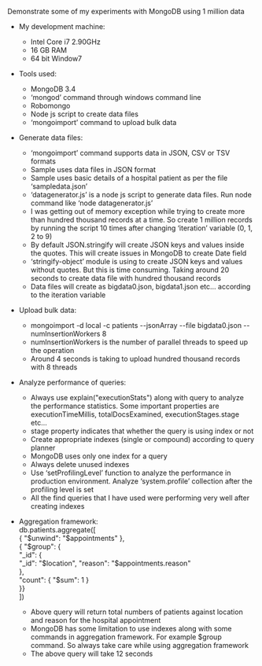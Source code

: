 
Demonstrate some of my experiments with MongoDB using 1 million data

-   My development machine:  
    -	Intel Core i7 2.90GHz  
    -	16 GB RAM  
    -	64 bit Window7

-   Tools used:  
    -	MongoDB 3.4  
    -	‘mongod’ command through windows command line  
    -	Robomongo  
    -	Node js script to create data files  
    -	‘mongoimport’ command to upload bulk data  

-   Generate data files:  
    -	‘mongoimport’ command supports data in JSON, CSV or TSV formats  
    -	Sample uses data files in JSON format  
    -	Sample uses basic details of a hospital patient as per the file ‘sampledata.json’  
    -	‘datagenerator.js’ is a node js script to generate data files. Run node command like ‘node datagenerator.js’  
    -	I was getting out of memory exception while trying to create more than hundred thousand records at a time. So create 1 million records by running the script 10 times after changing ‘iteration’ variable (0, 1, 2 to 9)  
    -	By default JSON.stringify will create JSON keys and values inside the quotes. This will create issues in MongoDB to create Date field  
    -	‘stringify-object’ module is using to create JSON keys and values without quotes. But this is time consuming. Taking around 20 seconds to create data file with hundred thousand records  
    -	Data files will create as bigdata0.json, bigdata1.json etc… according to the iteration variable  

-   Upload bulk data:  
    -	mongoimport -d local -c patients --jsonArray --file bigdata0.json --numInsertionWorkers 8  
    -	numInsertionWorkers is the number of parallel threads to speed up the operation  
    -	Around 4 seconds is taking to upload hundred thousand records with 8 threads  

-   Analyze performance of queries:  
    -	Always use explain("executionStats") along with query to analyze the performance statistics. Some important properties are executionTimeMillis, totalDocsExamined, executionStages.stage etc…  
    -   stage property indicates that whether the query is using index or not
    -	Create appropriate indexes (single or compound) according to query planner  
    -	MongoDB uses only one index for a query  
    -	Always delete unused indexes  
    -	Use ‘setProfilingLevel’ function to analyze the performance in production environment. Analyze ‘system.profile’ collection after the profiling level is set   
    -	All the find queries that I have used were performing very well after creating indexes  

-   Aggregation framework:  
	db.patients.aggregate([  
     { "$unwind": "$appointments" },  
     { "$group": {  
         "_id": {  
              "_id": "$location",  
              "reason": "$appointments.reason"  
         },  
         "count": { "$sum": 1 }  
     }}  
    ])  
    -	Above query will return total numbers of patients against location and reason for the hospital appointment  
    -	MongoDB has some limitation to use indexes along with some commands in aggregation framework. For example $group command. So always take care while using aggregation framework  
    -	The above query will take 12 seconds  



